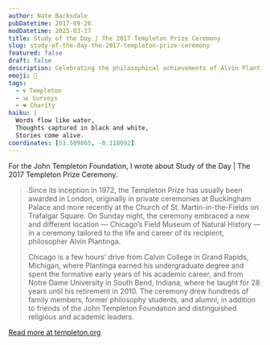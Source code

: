 ```yaml
---
author: Nate Barksdale
pubDatetime: 2017-09-26
modDatetime: 2025-03-17
title: Study of the Day | The 2017 Templeton Prize Ceremony
slug: study-of-the-day-the-2017-templeton-prize-ceremony
featured: false
draft: false
description: Celebrating the philosophical achievements of Alvin Plantinga
emoji: 📝
tags:
  - 🌀 Templeton
  - 📊 Surveys
  - ❤️ Charity
haiku: |
  Words flow like water,
  Thoughts captured in black and white,
  Stories come alive.
coordinates: [51.509865, -0.118092]
---
```


For the John Templeton Foundation, I wrote about Study of the Day | The 2017 Templeton Prize Ceremony.

> Since its inception in 1972, the Templeton Prize has usually been awarded in London, originally in private ceremonies at Buckingham Palace and more recently at the Church of St. Martin-in-the-Fields on Trafalgar Square. On Sunday night, the ceremony embraced a new and different location — Chicago’s Field Museum of Natural History — in a ceremony tailored to the life and career of its recipient, philosopher Alvin Plantinga.
>
> Chicago is a few hours’ drive from Calvin College in Grand Rapids, Michigan, where Plantinga earned his undergraduate degree and spent the formative early years of his academic career, and from Notre Dame University in South Bend, Indiana, where he taught for 28 years until his retirement in 2010. The ceremony drew hundreds of family members, former philosophy students, and alumni, in addition to friends of the John Templeton Foundation and distinguished religious and academic leaders.

[Read more at templeton.org](https://www.templeton.org/news/2017-templeton-prize-ceremony)
